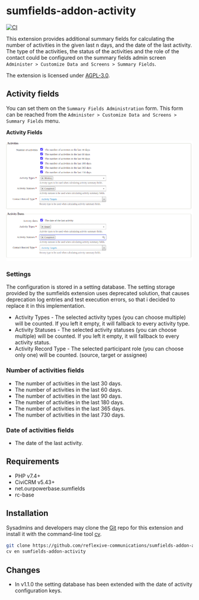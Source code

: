 # sumfields-addon-activity

[![CI](https://github.com/reflexive-communications/sumfields-addon-activity/actions/workflows/main.yml/badge.svg)](https://github.com/reflexive-communications/sumfields-addon-activity/actions/workflows/main.yml)

This extension provides additional summary fields for calculating the number of activities in the given last n days, and
the date of the last activity. The type of the activities, the status of the activities and the role of the contact
could be configured on the summary fields admin screen `Administer > Customize Data and Screens > Summary Fields`.

The extension is licensed under [AGPL-3.0](LICENSE.txt).

## Activity fields

You can set them on the `Summary Fields Administration` form. This form can be reached from
the `Administer > Customize Data and Screens > Summary Fields` menu.

**Activity Fields**

![activity fields](./images/admin-sumfields-activities.png)

### Settings

The configuration is stored in a setting database. The setting storage provided by the sumfields extension uses
deprecated solution, that causes deprecation log entries and test execution errors, so that i decided to replace it in
this implementation.

-   Activity Types - The selected activity types (you can choose multiple) will be counted. If you left it empty, it will
    fallback to every activity type.
-   Activity Statuses - The selected activity statuses (you can choose multiple) will be counted. If you left it empty, it
    will fallback to every activity status.
-   Activity Record Type - The selected participant role (you can choose only one) will be counted. (source, target or
    assignee)

### Number of activities fields

-   The number of activities in the last 30 days.
-   The number of activities in the last 60 days.
-   The number of activities in the last 90 days.
-   The number of activities in the last 180 days.
-   The number of activities in the last 365 days.
-   The number of activities in the last 730 days.

### Date of activities fields

-   The date of the last activity.

## Requirements

-   PHP v7.4+
-   CiviCRM v5.43+
-   net.ourpowerbase.sumfields
-   rc-base

## Installation

Sysadmins and developers may clone the [Git](https://en.wikipedia.org/wiki/Git) repo for this extension and install it
with the command-line tool [cv](https://github.com/civicrm/cv).

```bash
git clone https://github.com/reflexive-communications/sumfields-addon-activity.git
cv en sumfields-addon-activity
```

## Changes

-   In v1.1.0 the setting database has been extended with the date of activity configuration keys.
